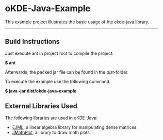 oKDE-Java-Example
=================
This example project illustrates the basic usage of hte [okde-java library](https://github.com/joluet/okde-java).

*******************************

## Build Instructions

Just execute ant in project root to compile the project:

**$ ant**

Afterwards, the packed jar file can be found in the *dist*-folder.

To execute the example use the following command:

**$ java -jar dist/okde-java-example**


## External Libraries Used

The following libraries are used in oKDE-Java:
 *  [EJML](https://code.google.com/p/efficient-java-matrix-library/),
 	a linear algebra library for manipulating dense matrices
 *  [JMathPlot](https://code.google.com/p/jmathplot/),
 	a library to draw math plots
